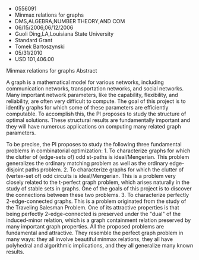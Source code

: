 
* 0556091
* Minmax relations for graphs
* DMS,ALGEBRA,NUMBER THEORY,AND COM
* 06/15/2006,06/12/2006
* Guoli Ding,LA,Louisiana State University
* Standard Grant
* Tomek Bartoszynski
* 05/31/2010
* USD 101,406.00

Minmax relations for graphs Abstract

A graph is a mathematical model for various networks, including communication
networks, transportation networks, and social networks. Many important network
parameters, like the capability, flexibility, and reliability, are often very
difficult to compute. The goal of this project is to identify graphs for which
some of these parameters are efficiently computable. To accomplish this, the PI
proposes to study the structure of optimal solutions. These structural results
are fundamentally important and they will have numerous applications on
computing many related graph parameters.

To be precise, the PI proposes to study the following three fundamental problems
in combinatorial optimization: 1. To characterize graphs for which the clutter
of (edge-sets of) odd st-paths is ideal/Mengerian. This problem generalizes the
ordinary matching problem as well as the ordinary edge-disjoint paths problem.
2. To characterize graphs for which the clutter of (vertex-set of) odd circuits
is ideal/Mengerian. This is a problem very closely related to the t-perfect
graph problem, which arises naturally in the study of stable sets in graphs. One
of the goals of this project is to discover the connections between these two
problems. 3. To characterize perfectly 2-edge-connected graphs. This is a
problem originated from the study of the Traveling Salesman Problem. One of its
attractive properties is that being perfectly 2-edge-connected is preserved
under the "dual" of the induced-minor relation, which is a graph containment
relation preserved by many important graph properties. All the proposed problems
are fundamental and attractive. They resemble the perfect graph problem in many
ways: they all involve beautiful minmax relations, they all have polyhedral and
algorithmic implications, and they all generalize many known results.
